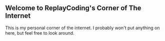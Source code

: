 ## Welcome to ReplayCoding's Corner of The Internet
This is my personal corner of the internet. I probably won't put anything on here, but feel free to look around.
